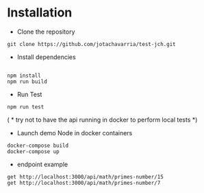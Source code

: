 

# Installation
- Clone the repository
```
git clone https://github.com/jotachavarria/test-jch.git
```
- Install dependencies
```

npm install
npm run build
```
- Run Test
```
npm run test
```
( * try not to have the api running in docker to perform local tests *)
- Launch demo Node in docker containers
```
docker-compose build
docker-compose up
```

- endpoint example
```
get http://localhost:3000/api/math/primes-number/15
get http://localhost:3000/api/math/primes-number/7
```

